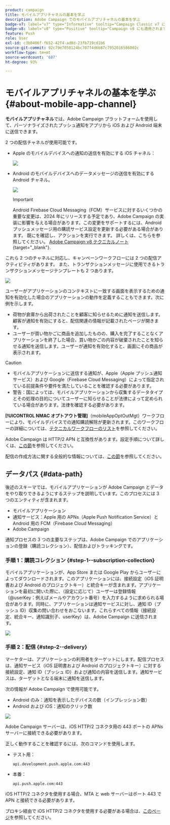 ```yaml
---
product: campaign
title: モバイルアプリチャネルの基本を学ぶ
description: Adobe Campaign でのモバイルアプリチャネルの基本を学ぶ
badge-v7: label="v7" type="Informative" tooltip="Campaign Classic v7 に適用されます"
badge-v8: label="v8" type="Positive" tooltip="Campaign v8 にも適用されます"
feature: Push
role: User
exl-id: c3b0406f-f652-42f4-ad0d-23fb719cd1b6
source-git-commit: 92c79e7050124bc707f4d6b87c7952016586002c
workflow-type: tm+mt
source-wordcount: '687'
ht-degree: 93%

---
```


# モバイルアプリチャネルの基本を学ぶ{#about-mobile-app-channel}

**モバイルアプリチャネル**&#x200B;では、Adobe Campaign プラットフォームを使用して、パーソナライズされたプッシュ通知をアプリから iOS および Android 端末に送信できます。

2 つの配信チャネルが使用可能です。

* Apple のモバイルデバイスへの通知の送信を有効にする iOS チャネル：

  ![](assets/nmac_intro_2.png)

* Android のモバイルデバイスへのデータメッセージの送信を有効にする Android チャネル。

  ![](assets/nmac_intro_1.png)

  >[!IMPORTANT]
  >
  >Android Firebase Cloud Messaging（FCM）サービスに対するいくつかの重要な変更は、2024 年にリリースする予定であり、Adobe Campaign の実装に影響を与える場合があります。この変更をサポートするには、Android プッシュメッセージ用の購読サービス設定を更新する必要がある場合があります。 既にを確認し、アクションを実行できます。 詳しくは、こちらを参照してください。 [Adobe Campaign v8 テクニカルノート](https://experienceleague.adobe.com/docs/campaign/technotes-ac/tn-new/push-technote.html){target="_blank"}.

これら 2 つのチャネルに対応し、キャンペーンワークフローには 2 つの配信アクティビティがあります。 また、トランザクションメッセージに使用できるトランザクションメッセージテンプレートも 2 つあります。

![](assets/nmac_intro_3.png)


ユーザーがアプリケーションのコンテキストに一致する画面を表示するための通知を有効化した場合のアプリケーションの動作を定義することもできます。次に例を示します。

* 荷物が倉庫から出荷されたことを顧客に知らせるために通知を送信します。顧客が通知を有効にすると、配信関連の情報が記載されたページが開きます。
* ユーザーが買い物かごに商品を追加したものの、購入を完了することなくアプリケーションを終了した場合、買い物かごの内容が破棄されたことを知らせる通知を送信します。ユーザーが通知を有効化すると、画面にその商品が表示されます。

>[!CAUTION]
>
>* モバイルアプリケーションに送信する通知が、Apple（Apple プッシュ通知サービス）および Google（Firebase Cloud Messaging）によって指定されている前提条件や要件を満たしていることを確認する必要があります。
>* 警告：国によっては、モバイルアプリケーションから収集するデータタイプとその処理の目的についてユーザーに知らせることが法律によって定められている場合があります。法律を確認する必要があります。

**[!UICONTROL NMAC オプトアウト管理]**（mobileAppOptOutMgt）ワークフローにより、モバイルデバイスでの通知購読解除が更新されます。このワークフローの詳細については、[テクニカルワークフローのリスト](../../workflow/using/about-technical-workflows.md)を参照してください。

Adobe Campaign は HTTP/2 APN と互換性があります。設定手順について詳しくは、[この節](configuring-the-mobile-application.md)を参照してください。

配信の作成方法に関する全般的な情報については、[この節](steps-about-delivery-creation-steps.md)を参照してください。

## データパス {#data-path}

後述のスキーマでは、モバイルアプリケーションが Adobe Campaign とデータをやり取りできるようにするステップを説明しています。このプロセスには 3 つのエンティティが含まれます。

* モバイルアプリケーション
* 通知サービス：Apple 用の APNs（Apple Push Notification Service）と Android 用の FCM（Firebase Cloud Messaging）
* Adobe Campaign

通知プロセスの 3 つの主要なステップは、Adobe Campaign でのアプリケーションの登録（購読コレクション）、配信およびトラッキングです。

### 手順 1：購読コレクション {#step-1--subscription-collection}

モバイルアプリケーションが、App Store または Google Play からユーザーによってダウンロードされます。このアプリケーションには、接続設定（iOS 証明書および Android のプロジェクトキー）と統合キーが含まれます。アプリケーションを最初に開いた際に、（設定に応じて）ユーザーは登録情報（@userKey：例えばメールやアカウント番号）を入力するように求められる場合があります。同時に、アプリケーションは通知サービスに対し、通知 ID（プッシュ ID）収集の問い合わせをおこないます。これらすべての情報（接続設定、統合キー、通知識別子、userKey）は、Adobe Campaign に送信されます。

![](assets/nmac_register_view.png)

### 手順 2：配信 {#step-2--delivery}

マーケターは、アプリケーションの利用者をターゲットにします。配信プロセスは、通知サービス（iOS 証明書および Android のプロジェクトキー）に対する接続設定、通知 ID（プッシュ ID）および通知の内容を送信します。通知サービスは、ターゲットとなる端末に通知を送信します。

次の情報が Adobe Campaign で使用可能です。

* Android のみ：通知を表示したデバイスの数（インプレッション数）
* Android および iOS：通知のクリック数

![](assets/nmac_delivery_view.png)

Adobe Campaign サーバーは、iOS HTTP/2 コネクタ用の 443 ポートの APNs サーバーに接続できる必要があります。

正しく動作することを確認するには、次のコマンドを使用します。

* テスト用：

  ```
  api.development.push.apple.com:443
  ```

* 本番：

  ```
  api.push.apple.com:443
  ```

iOS HTTP/2 コネクタを使用する場合、MTA と web サーバーはポート 443 で APN と接続できる必要があります。

プロキシ経由で iOS HTTP/2 コネクタを使用する必要がある場合は、[このページ](../../installation/using/file-res-management.md#proxy-connection-configuration)を参照してください。
